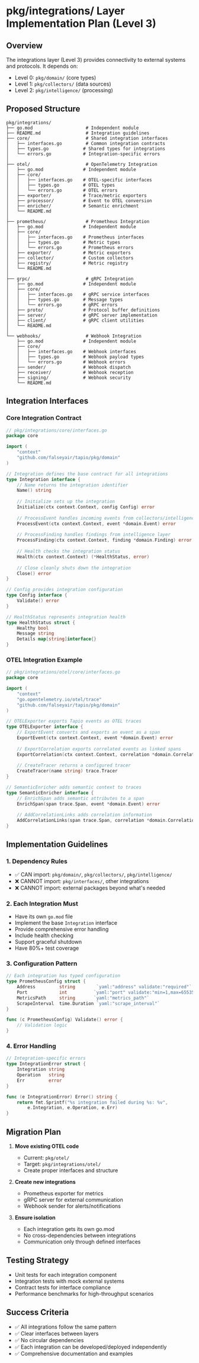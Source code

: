 # pkg/integrations/ Layer Implementation Plan (Level 3)

## Overview

The integrations layer (Level 3) provides connectivity to external systems and protocols. It depends on:
- Level 0: `pkg/domain/` (core types)
- Level 1: `pkg/collectors/` (data sources)
- Level 2: `pkg/intelligence/` (processing)

## Proposed Structure

```
pkg/integrations/
├── go.mod                    # Independent module
├── README.md                 # Integration guidelines
├── core/                     # Shared integration interfaces
│   ├── interfaces.go         # Common integration contracts
│   ├── types.go             # Shared types for integrations
│   └── errors.go            # Integration-specific errors
│
├── otel/                     # OpenTelemetry Integration
│   ├── go.mod               # Independent module
│   ├── core/
│   │   ├── interfaces.go    # OTEL-specific interfaces
│   │   ├── types.go         # OTEL types
│   │   └── errors.go        # OTEL errors
│   ├── exporter/            # Trace/metric exporters
│   ├── processor/           # Event to OTEL conversion
│   ├── enricher/            # Semantic enrichment
│   └── README.md
│
├── prometheus/               # Prometheus Integration
│   ├── go.mod               # Independent module
│   ├── core/
│   │   ├── interfaces.go    # Prometheus interfaces
│   │   ├── types.go         # Metric types
│   │   └── errors.go        # Prometheus errors
│   ├── exporter/            # Metric exporters
│   ├── collector/           # Custom collectors
│   ├── registry/            # Metric registry
│   └── README.md
│
├── grpc/                     # gRPC Integration
│   ├── go.mod               # Independent module
│   ├── core/
│   │   ├── interfaces.go    # gRPC service interfaces
│   │   ├── types.go         # Message types
│   │   └── errors.go        # gRPC errors
│   ├── proto/               # Protocol buffer definitions
│   ├── server/              # gRPC server implementation
│   ├── client/              # gRPC client utilities
│   └── README.md
│
└── webhooks/                 # Webhook Integration
    ├── go.mod               # Independent module
    ├── core/
    │   ├── interfaces.go    # Webhook interfaces
    │   ├── types.go         # Webhook payload types
    │   └── errors.go        # Webhook errors
    ├── sender/              # Webhook dispatch
    ├── receiver/            # Webhook reception
    ├── signing/             # Webhook security
    └── README.md
```

## Integration Interfaces

### Core Integration Contract

```go
// pkg/integrations/core/interfaces.go
package core

import (
    "context"
    "github.com/falseyair/tapio/pkg/domain"
)

// Integration defines the base contract for all integrations
type Integration interface {
    // Name returns the integration identifier
    Name() string
    
    // Initialize sets up the integration
    Initialize(ctx context.Context, config Config) error
    
    // ProcessEvent handles incoming events from collectors/intelligence
    ProcessEvent(ctx context.Context, event *domain.Event) error
    
    // ProcessFinding handles findings from intelligence layer
    ProcessFinding(ctx context.Context, finding *domain.Finding) error
    
    // Health checks the integration status
    Health(ctx context.Context) (*HealthStatus, error)
    
    // Close cleanly shuts down the integration
    Close() error
}

// Config provides integration configuration
type Config interface {
    Validate() error
}

// HealthStatus represents integration health
type HealthStatus struct {
    Healthy bool
    Message string
    Details map[string]interface{}
}
```

### OTEL Integration Example

```go
// pkg/integrations/otel/core/interfaces.go
package core

import (
    "context"
    "go.opentelemetry.io/otel/trace"
    "github.com/falseyair/tapio/pkg/domain"
)

// OTELExporter exports Tapio events as OTEL traces
type OTELExporter interface {
    // ExportEvent converts and exports an event as a span
    ExportEvent(ctx context.Context, event *domain.Event) error
    
    // ExportCorrelation exports correlated events as linked spans
    ExportCorrelation(ctx context.Context, correlation *domain.Correlation) error
    
    // CreateTracer returns a configured tracer
    CreateTracer(name string) trace.Tracer
}

// SemanticEnricher adds semantic context to traces
type SemanticEnricher interface {
    // EnrichSpan adds semantic attributes to a span
    EnrichSpan(span trace.Span, event *domain.Event) error
    
    // AddCorrelationLinks adds correlation information
    AddCorrelationLinks(span trace.Span, correlation *domain.Correlation) error
}
```

## Implementation Guidelines

### 1. Dependency Rules

- ✅ CAN import: `pkg/domain/`, `pkg/collectors/`, `pkg/intelligence/`
- ❌ CANNOT import: `pkg/interfaces/`, other integrations
- ❌ CANNOT import: external packages beyond what's needed

### 2. Each Integration Must

- Have its own `go.mod` file
- Implement the base `Integration` interface
- Provide comprehensive error handling
- Include health checking
- Support graceful shutdown
- Have 80%+ test coverage

### 3. Configuration Pattern

```go
// Each integration has typed configuration
type PrometheusConfig struct {
    Address         string        `yaml:"address" validate:"required"`
    Port            int          `yaml:"port" validate:"min=1,max=65535"`
    MetricsPath     string       `yaml:"metrics_path"`
    ScrapeInterval  time.Duration `yaml:"scrape_interval"`
}

func (c PrometheusConfig) Validate() error {
    // Validation logic
}
```

### 4. Error Handling

```go
// Integration-specific errors
type IntegrationError struct {
    Integration string
    Operation   string
    Err         error
}

func (e IntegrationError) Error() string {
    return fmt.Sprintf("%s integration failed during %s: %v", 
        e.Integration, e.Operation, e.Err)
}
```

## Migration Plan

1. **Move existing OTEL code**
   - Current: `pkg/otel/`
   - Target: `pkg/integrations/otel/`
   - Create proper interfaces and structure

2. **Create new integrations**
   - Prometheus exporter for metrics
   - gRPC server for external communication
   - Webhook sender for alerts/notifications

3. **Ensure isolation**
   - Each integration gets its own go.mod
   - No cross-dependencies between integrations
   - Communication only through defined interfaces

## Testing Strategy

- Unit tests for each integration component
- Integration tests with mock external systems
- Contract tests for interface compliance
- Performance benchmarks for high-throughput scenarios

## Success Criteria

- ✅ All integrations follow the same pattern
- ✅ Clear interfaces between layers
- ✅ No circular dependencies
- ✅ Each integration can be developed/deployed independently
- ✅ Comprehensive documentation and examples